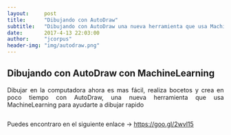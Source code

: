 ```yaml
---
layout:     post
title:      "Dibujando con AutoDraw"
subtitle:   "Dibujando con AutoDraw una nueva herramienta que usa MachineLearning."
date:       2017-4-13 22:03:00
author:     "jcorpus"
header-img: "img/autodraw.png"
---
```


<h2 class="section-heading">Dibujando con AutoDraw con MachineLearning</h2>
<p style="text-align:justify;">Dibujar en la computadora ahora es mas fácil, realiza bocetos y crea en poco tiempo con AutoDraw, una nueva herramienta que usa MachineLearning
para ayudarte a dibujar rapido</p>

<img src="https://storage.googleapis.com/gweb-uniblog-publish-prod/original_images/AutoDraw_1.gif" alt="" />
<p>Puedes encontraro en el siguiente enlace → <a href="https://goo.gl/2wvl15" target="_blank">https://goo.gl/2wvl15</a></p>
